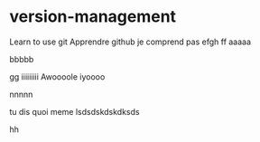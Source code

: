 # version-management
Learn to use git
Apprendre github
je comprend pas
efgh
ff
aaaaa

bbbbb

gg
iiiiiiiii Awoooole
iyoooo


nnnnn

tu dis quoi meme
lsdsdskdskdksds

hh